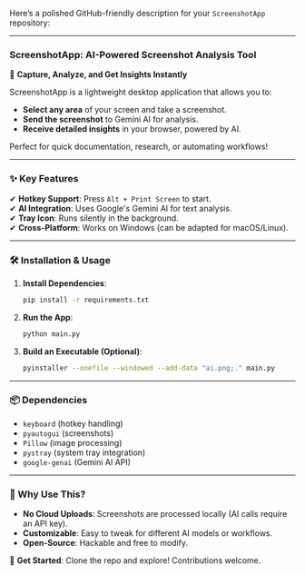 Here’s a polished GitHub-friendly description for your `ScreenshotApp` repository:

---

### **ScreenshotApp: AI-Powered Screenshot Analysis Tool**  

🚀 **Capture, Analyze, and Get Insights Instantly**  

ScreenshotApp is a lightweight desktop application that allows you to:  
- **Select any area** of your screen and take a screenshot.  
- **Send the screenshot** to Gemini AI for analysis.  
- **Receive detailed insights** in your browser, powered by AI.  

Perfect for quick documentation, research, or automating workflows!  

---

### **✨ Key Features**  
✔ **Hotkey Support**: Press `Alt + Print Screen` to start.  
✔ **AI Integration**: Uses Google's Gemini AI for text analysis.  
✔ **Tray Icon**: Runs silently in the background.  
✔ **Cross-Platform**: Works on Windows (can be adapted for macOS/Linux).  

---

### **🛠 Installation & Usage**  
1. **Install Dependencies**:  
   ```bash
   pip install -r requirements.txt
   ```  
2. **Run the App**:  
   ```bash
   python main.py
   ```  
3. **Build an Executable (Optional)**:  
   ```bash
   pyinstaller --onefile --windowed --add-data "ai.png;." main.py
   ```  

---

### **📦 Dependencies**  
- `keyboard` (hotkey handling)  
- `pyautogui` (screenshots)  
- `Pillow` (image processing)  
- `pystray` (system tray integration)  
- `google-genai` (Gemini AI API)  

---

### **📌 Why Use This?**  
- **No Cloud Uploads**: Screenshots are processed locally (AI calls require an API key).  
- **Customizable**: Easy to tweak for different AI models or workflows.  
- **Open-Source**: Hackable and free to modify.  

🔗 **Get Started**: Clone the repo and explore! Contributions welcome.  
